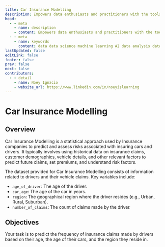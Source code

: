 ```yaml
---
title: Car Insurance Modelling
description: Empowers data enthusiasts and practitioners with the tools and knowledge to unlock the potential of data.
head:
  - - meta
    - name: description
    - content: Empowers data enthusiasts and practitioners with the tools and knowledge to unlock the potential of data.
  - - meta
    - name: keywords
      content: data data science machine learning AI data analysis data-driven data enthusiasts data practitioners
lastUpdated: false
editLink: false
footer: false
prev: false
next: false
contributors:
  - - detail
    - name: Noey Ignacio
    - website_url: https://www.linkedin.com/in/noeyislearning
---
```


# Car Insurance Modelling

<DownloadBadge githubURL=""></DownloadBadge>

## Overview

Car Insurance Modelling is a statistical approach used by Insurance companies to predict and assess risks associated with insuring cars and drivers. It typically involves using historical data on insurance claims, customer demographics, vehicle details, and other relevant factors to predict future claims, set premiums, and understand risk factors.

The dataset provided for Car Insurance Modelling consists of information related to drivers and their vehicle claims. Key variables include:

- `age_of_driver`: The age of the driver.
- `car_age`: The age of the car in years.
- `region`: The geographical region where the driver resides (e.g., Urban, Rural, Suburban).
- `number_of_claims`: The count of claims made by the driver.

## Objectives

Your task is to predict the frequency of insurance claims made by drivers based on their age, the age of their cars, and the region they reside in.
